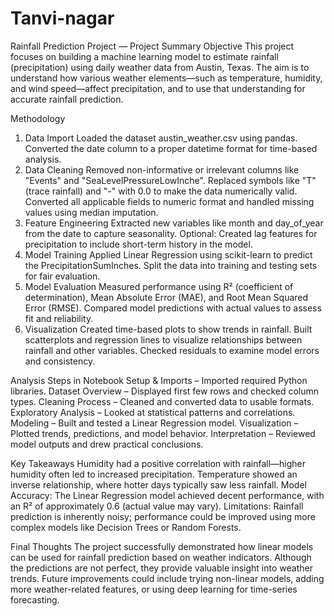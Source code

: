 # Tanvi-nagar
Rainfall Prediction Project — Project Summary
Objective
This project focuses on building a machine learning model to estimate rainfall (precipitation) using daily weather data from Austin, Texas. The aim is to understand how various weather elements—such as temperature, humidity, and wind speed—affect precipitation, and to use that understanding for accurate rainfall prediction.

Methodology
1. Data Import
Loaded the dataset austin_weather.csv using pandas.
Converted the date column to a proper datetime format for time-based analysis.
2. Data Cleaning
Removed non-informative or irrelevant columns like "Events" and "SeaLevelPressureLowInche".
Replaced symbols like "T" (trace rainfall) and "-" with 0.0 to make the data numerically valid.
Converted all applicable fields to numeric format and handled missing values using median imputation.
3. Feature Engineering
Extracted new variables like month and day_of_year from the date to capture seasonality.
Optional: Created lag features for precipitation to include short-term history in the model.
4. Model Training
Applied Linear Regression using scikit-learn to predict the PrecipitationSumInches.
Split the data into training and testing sets for fair evaluation.
5. Model Evaluation
Measured performance using R² (coefficient of determination), Mean Absolute Error (MAE), and Root Mean Squared Error (RMSE).
Compared model predictions with actual values to assess fit and reliability.
6. Visualization
Created time-based plots to show trends in rainfall.
Built scatterplots and regression lines to visualize relationships between rainfall and other variables.
Checked residuals to examine model errors and consistency.

Analysis Steps in Notebook
Setup & Imports – Imported required Python libraries.
Dataset Overview – Displayed first few rows and checked column types.
Cleaning Process – Cleaned and converted data to usable formats.
Exploratory Analysis – Looked at statistical patterns and correlations.
Modeling – Built and tested a Linear Regression model.
Visualization – Plotted trends, predictions, and model behavior.
Interpretation – Reviewed model outputs and drew practical conclusions.

Key Takeaways
Humidity had a positive correlation with rainfall—higher humidity often led to increased precipitation.
Temperature showed an inverse relationship, where hotter days typically saw less rainfall.
Model Accuracy: The Linear Regression model achieved decent performance, with an R² of approximately 0.6 (actual value may vary).
Limitations: Rainfall prediction is inherently noisy; performance could be improved using more complex models like Decision Trees or Random Forests.

Final Thoughts
The project successfully demonstrated how linear models can be used for rainfall prediction based on weather indicators. Although the predictions are not perfect, they provide valuable insight into weather trends. Future improvements could include trying non-linear models, adding more weather-related features, or using deep learning for time-series forecasting.
